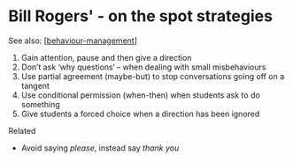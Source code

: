 # Bill Rogers' - on the spot strategies

See also: [[behaviour-management]]


1. Gain attention, pause and then give a direction 
2. Don’t ask ‘why questions‘ – when dealing with small misbehaviours 
3. Use partial agreement (maybe-but) to stop conversations going off on a tangent 
4. Use conditional permission (when-then) when students ask to do something 
5. Give students a forced choice when a direction has been ignored

Related

- Avoid saying _please_, instead say _thank you_ 


[//begin]: # "Autogenerated link references for markdown compatibility"
[behaviour-management]: behaviour-management "Behaviour management"
[//end]: # "Autogenerated link references"